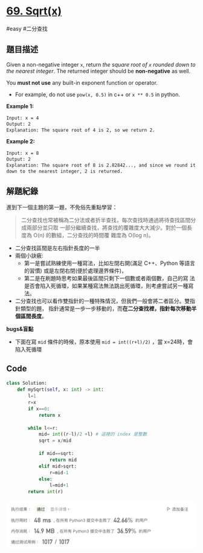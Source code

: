 # [69. Sqrt(x)](https://leetcode.cn/problems/sqrtx/)

#easy #二分查找



## 題目描述

Given a non-negative integer `x`, return *the square root of `x` rounded down to the nearest integer*. The returned integer should be **non-negative** as well.

You **must not use** any built-in exponent function or operator.

* For example, do not use `pow(x, 0.5)` in c++ or `x ** 0.5` in python.



**Example 1:**

```text
Input: x = 4
Output: 2
Explanation: The square root of 4 is 2, so we return 2.
```

**Example 2:**

```
Input: x = 8
Output: 2
Explanation: The square root of 8 is 2.82842..., and since we round it down to the nearest integer, 2 is returned.

```



## 解題紀錄

進到下一個主題的第一題，不免俗先重點學習：

> 二分查找也常被稱為二分法或者折半查找，每次查找時通過將待查找區間分成兩部分並只取 一部分繼續查找，將查找的覆雜度大大減少。對於一個長度為 O(n) 的數組，二分查找的時間覆 雜度為 O(log n)。



* 二分查找區間是左右指針長度的一半
* 兩個小訣竅:
  * 第一是嘗試熟練使用一種寫法，比如左閉右開(滿足 C++、Python 等語言的習慣) 或是左閉右閉(便於處理邊界條件)，
  * 第二是在刷題時思考如果最後區間只剩下一個數或者兩個數，自己的寫 法是否會陷入死循環，如果某種寫法無法跳出死循環，則考慮嘗試另一種寫法。
* 二分查找也可以看作雙指針的一種特殊情況，但我們一般會將二者區分。雙指針類型的題， 指針通常是一步一步移動的，而**在二分查找裡，指針每次移動半個區間長度**。



**bugs&盲點**

* 下面在寫 `mid` 條件的時候，原本使用 `mid = int((r+l)/2)` ，當 x=24時，會陷入死循環





## Code

```python
class Solution:
    def mySqrt(self, x: int) -> int:
        l=1
        r=x
        if x==0:
            return x

        while l<=r:
            mid= int((r-l)/2 +l) # 這裡的 index 是整數
            sqrt = x/mid

            if mid==sqrt:
                return mid
            elif mid>sqrt:
                r=mid-1
            else:
                l=mid+1
        return int(r)
```

![img_ac](https://github.com/youngmihuang/leetcode-python/blob/main/img/69.sqrt(x)_ac.png)
